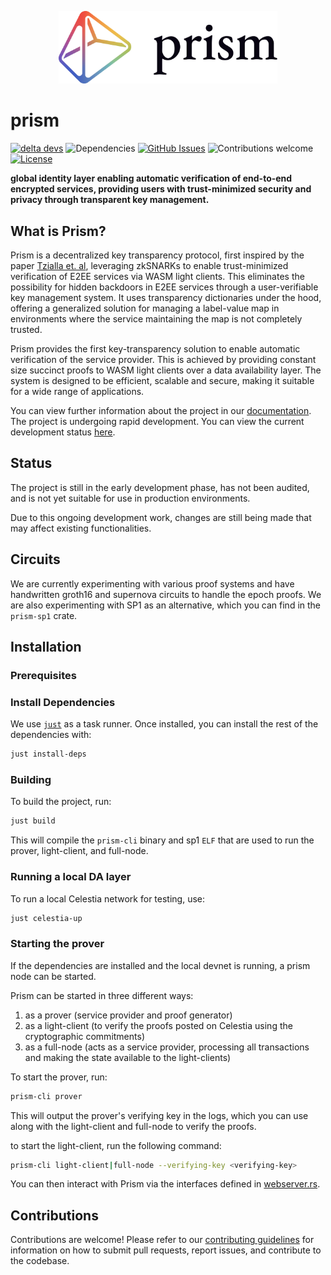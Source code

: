 <p align="center">
  <picture>
    <source srcset="./assets/prism-white.png" media="(prefers-color-scheme: dark)">
    <img src="./assets/prism-dark.png" alt="Prism" width="350">
  </picture>
</p>

# prism

[![delta devs](https://img.shields.io/badge/building-in_stealth-0097FF)](https://deltadevs.xyz)
![Dependencies](https://img.shields.io/badge/dependencies-up%20to%20date-0097FF.svg)
[![GitHub Issues](https://img.shields.io/github/issues-raw/deltadevsde/transparency-dictionary?color=0097FF)](https://github.com/deltadevsde/transparency-dictionary/issues)
![Contributions welcome](https://img.shields.io/badge/contributions-welcome-0097FF.svg)
[![License](https://img.shields.io/badge/license-MIT-0097FF.svg)](https://opensource.org/licenses/MIT)

**global identity layer enabling automatic verification of end-to-end encrypted services, providing users with trust-minimized security and privacy through transparent key management.**

## What is Prism?

Prism is a decentralized key transparency protocol, first inspired by the paper [Tzialla et. al](https://eprint.iacr.org/2021/1263.pdf), leveraging zkSNARKs to enable trust-minimized verification of E2EE services via WASM light clients. This eliminates the possibility for hidden backdoors in E2EE services through a user-verifiable key management system. It uses transparency dictionaries under the hood, offering a generalized solution for managing a label-value map in environments where the service maintaining the map is not completely trusted.

Prism provides the first key-transparency solution to enable automatic verification of the service provider. This is achieved by providing constant size succinct proofs to WASM light clients over a data availability layer. The system is designed to be efficient, scalable and secure, making it suitable for a wide range of applications.

You can view further information about the project in our [documentation](https://docs.prism.rs/). The project is undergoing rapid development. You can view the current development status [here](https://docs.prism.rs/state.html).


## Status

The project is still in the early development phase, has not been audited, and is not yet suitable for use in production environments.

Due to this ongoing development work, changes are still being made that may affect existing functionalities.

## Circuits
We are currently experimenting with various proof systems and have handwritten groth16 and supernova circuits to handle the epoch proofs. We are also experimenting with SP1 as an alternative, which you can find in the `prism-sp1` crate.

## Installation

### Prerequisites

### Install Dependencies

We use [`just`](https://github.com/casey/just?tab=readme-ov-file#packages) as a task runner. Once installed, you can install the rest of the dependencies with:

```bash
just install-deps
```

### Building

To build the project, run:

```bash
just build
```

This will compile the `prism-cli` binary and sp1 `ELF` that are used to run the prover, light-client, and full-node.

### Running a local DA layer

To run a local Celestia network for testing, use:

```bash
just celestia-up
```

### Starting the prover

If the dependencies are installed and the local devnet is running, a prism node can be started.

Prism can be started in three different ways:
1. as a prover (service provider and proof generator)
2. as a light-client (to verify the proofs posted on Celestia using the cryptographic commitments)
3. as a full-node (acts as a service provider, processing all transactions and making the state available to the light-clients)

To start the prover, run:
```bash
prism-cli prover
```

This will output the prover's verifying key in the logs, which you can use along with the light-client and full-node to verify the proofs.

to start the light-client, run the following command:

```bash
prism-cli light-client|full-node --verifying-key <verifying-key>
```

You can then interact with Prism via the interfaces defined in [webserver.rs](https://github.com/deltadevsde/prism/blob/main/crates/node_types/prover/src/webserver.rs).

## Contributions

Contributions are welcome! Please refer to our [contributing guidelines](CONTRIBUTING.md) for information on how to submit pull requests, report issues, and contribute to the codebase.
